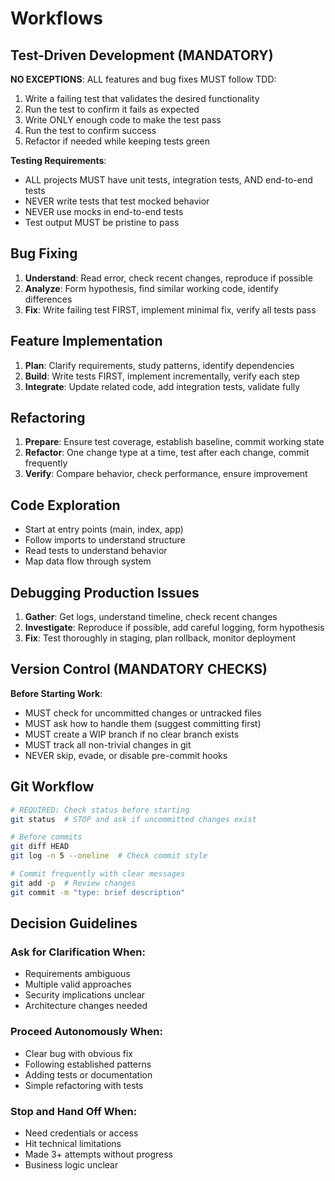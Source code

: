 # Workflows

## Test-Driven Development (MANDATORY)

**NO EXCEPTIONS**: ALL features and bug fixes MUST follow TDD:
1. Write a failing test that validates the desired functionality
2. Run the test to confirm it fails as expected
3. Write ONLY enough code to make the test pass
4. Run the test to confirm success
5. Refactor if needed while keeping tests green

**Testing Requirements**:
- ALL projects MUST have unit tests, integration tests, AND end-to-end tests
- NEVER write tests that test mocked behavior
- NEVER use mocks in end-to-end tests
- Test output MUST be pristine to pass

## Bug Fixing
1. **Understand**: Read error, check recent changes, reproduce if possible
2. **Analyze**: Form hypothesis, find similar working code, identify differences
3. **Fix**: Write failing test FIRST, implement minimal fix, verify all tests pass

## Feature Implementation
1. **Plan**: Clarify requirements, study patterns, identify dependencies
2. **Build**: Write tests FIRST, implement incrementally, verify each step
3. **Integrate**: Update related code, add integration tests, validate fully

## Refactoring
1. **Prepare**: Ensure test coverage, establish baseline, commit working state
2. **Refactor**: One change type at a time, test after each change, commit frequently
3. **Verify**: Compare behavior, check performance, ensure improvement

## Code Exploration
- Start at entry points (main, index, app)
- Follow imports to understand structure
- Read tests to understand behavior
- Map data flow through system

## Debugging Production Issues
1. **Gather**: Get logs, understand timeline, check recent changes
2. **Investigate**: Reproduce if possible, add careful logging, form hypothesis
3. **Fix**: Test thoroughly in staging, plan rollback, monitor deployment

## Version Control (MANDATORY CHECKS)

**Before Starting Work**:
- MUST check for uncommitted changes or untracked files
- MUST ask how to handle them (suggest committing first)
- MUST create a WIP branch if no clear branch exists
- MUST track all non-trivial changes in git
- NEVER skip, evade, or disable pre-commit hooks

## Git Workflow
```bash
# REQUIRED: Check status before starting
git status  # STOP and ask if uncommitted changes exist

# Before commits
git diff HEAD
git log -n 5 --oneline  # Check commit style

# Commit frequently with clear messages
git add -p  # Review changes
git commit -m "type: brief description"
```

## Decision Guidelines

### Ask for Clarification When:
- Requirements ambiguous
- Multiple valid approaches
- Security implications unclear
- Architecture changes needed

### Proceed Autonomously When:
- Clear bug with obvious fix
- Following established patterns
- Adding tests or documentation
- Simple refactoring with tests

### Stop and Hand Off When:
- Need credentials or access
- Hit technical limitations
- Made 3+ attempts without progress
- Business logic unclear